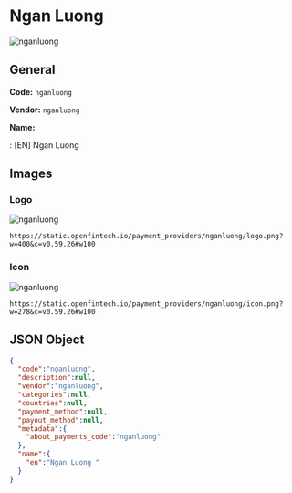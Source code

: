 
# Ngan Luong  
![nganluong](https://static.openfintech.io/payment_providers/nganluong/logo.png?w=400&c=v0.59.26#w100)  

## General 
 
**Code:** `nganluong` 
 
**Vendor:** `nganluong` 
 
**Name:** 
 
:	[EN] Ngan Luong  
 

## Images 

### Logo 
 
![nganluong](https://static.openfintech.io/payment_providers/nganluong/logo.png?w=400&c=v0.59.26#w100)  

```
https://static.openfintech.io/payment_providers/nganluong/logo.png?w=400&c=v0.59.26#w100
```  

### Icon 
 
![nganluong](https://static.openfintech.io/payment_providers/nganluong/icon.png?w=278&c=v0.59.26#w100)  

```
https://static.openfintech.io/payment_providers/nganluong/icon.png?w=278&c=v0.59.26#w100
```  

## JSON Object 

```json
{
  "code":"nganluong",
  "description":null,
  "vendor":"nganluong",
  "categories":null,
  "countries":null,
  "payment_method":null,
  "payout_method":null,
  "metadata":{
    "about_payments_code":"nganluong"
  },
  "name":{
    "en":"Ngan Luong "
  }
}
```  
